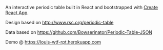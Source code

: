 An interactive periodic table built in React and bootstrapped with [Create React App](https://github.com/facebookincubator/create-react-app).

Design based on http://www.rsc.org/periodic-table

Data based on https://github.com/Bowserinator/Periodic-Table-JSON

Demo @ https://louis-wtf-rpt.herokuapp.com
